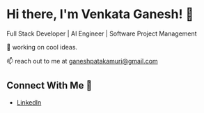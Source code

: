 # Hi there, I'm Venkata Ganesh! 👋

Full Stack Developer | AI Engineer | Software Project Management

🔭 working on cool ideas.

📫 reach out to me at ganeshpatakamuri@gmail.com


## Connect With Me 🤝
- [LinkedIn](https://linkedin.com/in/tech-ganesh)
